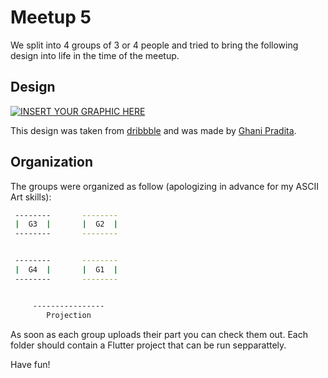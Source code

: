 # Meetup 5

We split into 4 groups of 3 or 4 people and tried to bring the following design into life in the time of the meetup.

## Design

[![INSERT YOUR GRAPHIC HERE](https://dribbble.com/shots/6518747-Podcast-App-Exploration/attachments)]()

This design was taken from [dribbble](https://dribbble.com/shots/6518747-Podcast-App-Exploration) and was made by [Ghani Pradita](https://dribbble.com/ghanipradita).


## Organization
The groups were organized as follow (apologizing in advance for my ASCII Art skills):

```bash
 --------       --------
 |  G3  |       |  G2  |
 --------       --------


 --------       --------
 |  G4  |       |  G1  |
 --------       --------


     ----------------
        Projection
```

As soon as each group uploads their part you can check them out. Each folder should contain a Flutter project that can be run sepparattely.

Have fun!
